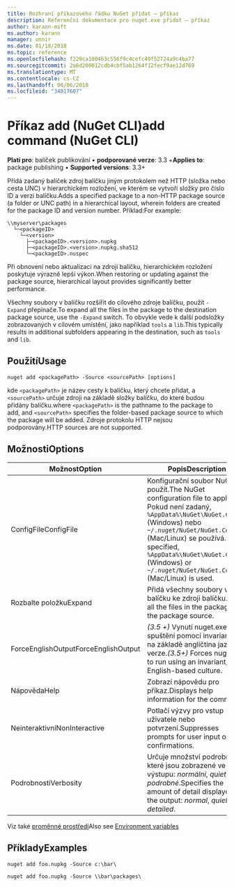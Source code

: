 ```yaml
---
title: Rozhraní příkazového řádku NuGet přidat – příkaz
description: Referenční dokumentace pro nuget.exe přidat – příkaz
author: karann-msft
ms.author: karann
manager: unnir
ms.date: 01/18/2018
ms.topic: reference
ms.openlocfilehash: f229ca100463c556f9c4cefc49f52724a9c4ba77
ms.sourcegitcommit: 2a6d200012cdb4cbf5ab1264f12fecf9ae12d769
ms.translationtype: MT
ms.contentlocale: cs-CZ
ms.lasthandoff: 06/06/2018
ms.locfileid: "34817607"
---
```

# <a name="add-command-nuget-cli"></a><span data-ttu-id="3ef6e-103">Příkaz add (NuGet CLI)</span><span class="sxs-lookup"><span data-stu-id="3ef6e-103">add command (NuGet CLI)</span></span>

<span data-ttu-id="3ef6e-104">**Platí pro**: balíček publikování &bullet; **podporované verze**: 3.3 +</span><span class="sxs-lookup"><span data-stu-id="3ef6e-104">**Applies to**: package publishing &bullet; **Supported versions**: 3.3+</span></span>

<span data-ttu-id="3ef6e-105">Přidá zadaný balíček zdroj balíčku jiným protokolem než HTTP (složka nebo cesta UNC) v hierarchickém rozložení, ve kterém se vytvoří složky pro číslo ID a verzi balíčku.</span><span class="sxs-lookup"><span data-stu-id="3ef6e-105">Adds a specified package to a non-HTTP package source (a folder or UNC path) in a hierarchical layout, wherein folders are created for the package ID and version number.</span></span> <span data-ttu-id="3ef6e-106">Příklad:</span><span class="sxs-lookup"><span data-stu-id="3ef6e-106">For example:</span></span>

    \\myserver\packages
      └─<packageID>
        └─<version>
          ├─<packageID>.<version>.nupkg
          ├─<packageID>.<version>.nupkg.sha512
          └─<packageID>.nuspec

<span data-ttu-id="3ef6e-107">Při obnovení nebo aktualizaci na zdroji balíčku, hierarchickém rozložení poskytuje výrazně lepší výkon.</span><span class="sxs-lookup"><span data-stu-id="3ef6e-107">When restoring or updating against the package source, hierarchical layout provides significantly better performance.</span></span>

<span data-ttu-id="3ef6e-108">Všechny soubory v balíčku rozšířit do cílového zdroje balíčku, použít `-Expand` přepínače.</span><span class="sxs-lookup"><span data-stu-id="3ef6e-108">To expand all the files in the package to the destination package source, use the `-Expand` switch.</span></span> <span data-ttu-id="3ef6e-109">To obvykle vede k další podsložky zobrazovaných v cílovém umístění, jako například `tools` a `lib`.</span><span class="sxs-lookup"><span data-stu-id="3ef6e-109">This typically results in additional subfolders appearing in the destination, such as `tools` and `lib`.</span></span>

## <a name="usage"></a><span data-ttu-id="3ef6e-110">Použití</span><span class="sxs-lookup"><span data-stu-id="3ef6e-110">Usage</span></span>

```cli
nuget add <packagePath> -Source <sourcePath> [options]
```

<span data-ttu-id="3ef6e-111">kde `<packagePath>` je název cesty k balíčku, který chcete přidat, a `<sourcePath>` určuje zdroji na základě složky balíčku, do které budou přidány balíčku.</span><span class="sxs-lookup"><span data-stu-id="3ef6e-111">where `<packagePath>` is the pathname to the package to add, and `<sourcePath>` specifies the folder-based package source to which the package will be added.</span></span> <span data-ttu-id="3ef6e-112">Zdroje protokolu HTTP nejsou podporovány.</span><span class="sxs-lookup"><span data-stu-id="3ef6e-112">HTTP sources are not supported.</span></span>

## <a name="options"></a><span data-ttu-id="3ef6e-113">Možnosti</span><span class="sxs-lookup"><span data-stu-id="3ef6e-113">Options</span></span>

| <span data-ttu-id="3ef6e-114">Možnost</span><span class="sxs-lookup"><span data-stu-id="3ef6e-114">Option</span></span> | <span data-ttu-id="3ef6e-115">Popis</span><span class="sxs-lookup"><span data-stu-id="3ef6e-115">Description</span></span> |
| --- | --- |
| <span data-ttu-id="3ef6e-116">ConfigFile</span><span class="sxs-lookup"><span data-stu-id="3ef6e-116">ConfigFile</span></span> | <span data-ttu-id="3ef6e-117">Konfigurační soubor NuGet použít.</span><span class="sxs-lookup"><span data-stu-id="3ef6e-117">The NuGet configuration file to apply.</span></span> <span data-ttu-id="3ef6e-118">Pokud není zadaný, `%AppData%\NuGet\NuGet.Config` (Windows) nebo `~/.nuget/NuGet/NuGet.Config` (Mac/Linux) se používá.</span><span class="sxs-lookup"><span data-stu-id="3ef6e-118">If not specified, `%AppData%\NuGet\NuGet.Config` (Windows) or `~/.nuget/NuGet/NuGet.Config` (Mac/Linux) is used.</span></span>|
| <span data-ttu-id="3ef6e-119">Rozbalte položku</span><span class="sxs-lookup"><span data-stu-id="3ef6e-119">Expand</span></span> | <span data-ttu-id="3ef6e-120">Přidá všechny soubory v balíčku ke zdroji balíčku.</span><span class="sxs-lookup"><span data-stu-id="3ef6e-120">Adds all the files in the package to the package source.</span></span> |
| <span data-ttu-id="3ef6e-121">ForceEnglishOutput</span><span class="sxs-lookup"><span data-stu-id="3ef6e-121">ForceEnglishOutput</span></span> | <span data-ttu-id="3ef6e-122">*(3.5 +)*  Vynutí nuget.exe ke spuštění pomocí invariantní, na základě angličtina jazykové verze.</span><span class="sxs-lookup"><span data-stu-id="3ef6e-122">*(3.5+)* Forces nuget.exe to run using an invariant, English-based culture.</span></span> |
| <span data-ttu-id="3ef6e-123">Nápověda</span><span class="sxs-lookup"><span data-stu-id="3ef6e-123">Help</span></span> | <span data-ttu-id="3ef6e-124">Zobrazí nápovědu pro příkaz.</span><span class="sxs-lookup"><span data-stu-id="3ef6e-124">Displays help information for the command.</span></span> |
| <span data-ttu-id="3ef6e-125">Neinteraktivní</span><span class="sxs-lookup"><span data-stu-id="3ef6e-125">NonInteractive</span></span> | <span data-ttu-id="3ef6e-126">Potlačí výzvy pro vstup uživatele nebo potvrzení.</span><span class="sxs-lookup"><span data-stu-id="3ef6e-126">Suppresses prompts for user input or confirmations.</span></span> |
| <span data-ttu-id="3ef6e-127">Podrobnosti</span><span class="sxs-lookup"><span data-stu-id="3ef6e-127">Verbosity</span></span> | <span data-ttu-id="3ef6e-128">Určuje množství podrobností, které jsou zobrazené ve výstupu: *normální*, *quiet*, *podrobné*.</span><span class="sxs-lookup"><span data-stu-id="3ef6e-128">Specifies the amount of detail displayed in the output: *normal*, *quiet*, *detailed*.</span></span> |

<span data-ttu-id="3ef6e-129">Viz také [proměnné prostředí](cli-ref-environment-variables.md)</span><span class="sxs-lookup"><span data-stu-id="3ef6e-129">Also see [Environment variables](cli-ref-environment-variables.md)</span></span>

## <a name="examples"></a><span data-ttu-id="3ef6e-130">Příklady</span><span class="sxs-lookup"><span data-stu-id="3ef6e-130">Examples</span></span>

```cli
nuget add foo.nupkg -Source c:\bar\

nuget add foo.nupkg -Source \\bar\packages\
```
